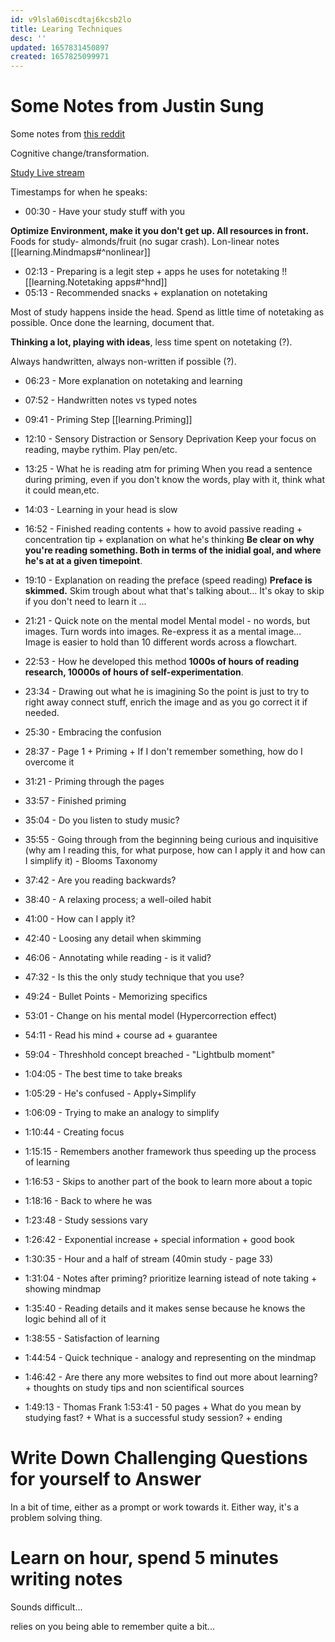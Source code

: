 ```yaml
---
id: v9lsla60iscdtaj6kcsb2lo
title: Learing Techniques
desc: ''
updated: 1657831450897
created: 1657825099971
---
```



# Some Notes from Justin Sung


Some notes from [this reddit](https://www.reddit.com/r/GetStudying/comments/qggnu5/icanstudy_by_dr_justin_sung/)

Cognitive change/transformation.



[Study Live stream](https://www.youtube.com/watch?v=5JJnBuTQahs&ab_channel=JustinSung)




Timestamps for when he speaks:

* 00:30 - Have your study stuff with you

 **Optimize Environment, make it you don't get up. All resources in front.**
 Foods for study- almonds/fruit (no sugar crash).
 Lon-linear notes [[learning.Mindmaps#^nonlinear]]
* 02:13 - Preparing is a legit step + apps he uses for notetaking
!![[learning.Notetaking apps#^hnd]]
* 05:13 - Recommended snacks + explanation on notetaking

Most of study happens inside the head.
Spend as little time of notetaking as possible.
Once done the learning, document that.

**Thinking a lot, playing with ideas**, less time spent on notetaking (?).

Always handwritten, always non-written if possible (?).




* 06:23 - More explanation on notetaking and learning
* 07:52 - Handwritten notes vs typed notes
* 09:41 - Priming Step
[[learning.Priming]]
* 12:10 - Sensory Distraction or Sensory Deprivation 
Keep your focus on reading, maybe rythim. Play pen/etc. 


* 13:25 - What he is reading atm for priming
When you read a sentence during priming, even if you don't know the words, play with it, think what it could mean,etc.
* 14:03 - Learning in your head is slow
* 16:52 - Finished reading contents + how to avoid passive reading + concentration tip + explanation on what he's thinking
**Be clear on why you're reading something. Both in terms of the inidial goal, and where he's at at a given timepoint**.
* 19:10 - Explanation on reading the preface (speed reading)
**Preface is skimmed.** Skim trough about what that's talking about... It's okay to skip if you don't need to learn it ...
* 21:21 - Quick note on the mental model
Mental model - no words, but images. Turn words into images. Re-express it as a mental image... Image is easier to hold than 10 different words across a flowchart.
* 22:53 - How he developed this method
**1000s of hours of reading research, 10000s of hours of self-experimentation**.

* 23:34 - Drawing out what he is imagining
So the point is just to try to right away connect stuff, enrich the image and as you go correct it if needed.
* 25:30 - Embracing the confusion
* 28:37 - Page 1 + Priming + If I don't remember something, how do I overcome it
* 31:21 - Priming through the pages
* 33:57 - Finished priming
* 35:04 - Do you listen to study music?
* 35:55 - Going through from the beginning being curious and inquisitive (why am I reading this, for what purpose, how can I apply it and how can I simplify it) - Blooms Taxonomy
* 37:42 - Are you reading backwards?
* 38:40 - A relaxing process; a well-oiled habit
* 41:00 - How can I apply it?
* 42:40 - Loosing any detail when skimming
* 46:06 - Annotating while reading - is it valid?
* 47:32 - Is this the only study technique that you use?
* 49:24 - Bullet Points - Memorizing specifics
* 53:01 - Change on his mental model (Hypercorrection effect)
* 54:11 - Read his mind + course ad + guarantee
* 59:04 - Threshhold concept breached - "Lightbulb moment"
* 1:04:05 - The best time to take breaks
* 1:05:29 - He's confused - Apply+Simplify
* 1:06:09 - Trying to make an analogy to simplify
* 1:10:44 - Creating focus
* 1:15:15 - Remembers another framework thus speeding up the process of learning
* 1:16:53 - Skips to another part of the book to learn more about a topic
* 1:18:16 - Back to where he was
* 1:23:48 - Study sessions vary
* 1:26:42 - Exponential increase + special information + good book
* 1:30:35 - Hour and a half of stream (40min study - page 33)
* 1:31:04 - Notes after priming? prioritize learning istead of note taking + showing mindmap
* 1:35:40 - Reading details and it makes sense because he knows the logic behind all of it
* 1:38:55 - Satisfaction of learning
* 1:44:54 - Quick technique - analogy and representing on the mindmap
* 1:46:42 - Are there any more websites to find out more about learning? + thoughts on study tips and non scientifical sources
* 1:49:13 - Thomas Frank
1:53:41 - 50 pages + What do you mean by studying fast? + What is a successful study session? + ending



# Write Down Challenging Questions for yourself to Answer 

In a bit of time, either as a prompt or work towards it. Either way, it's a problem solving thing.


# Learn on hour, spend 5 minutes writing notes

Sounds difficult...

relies on you being able to remember quite a bit...

